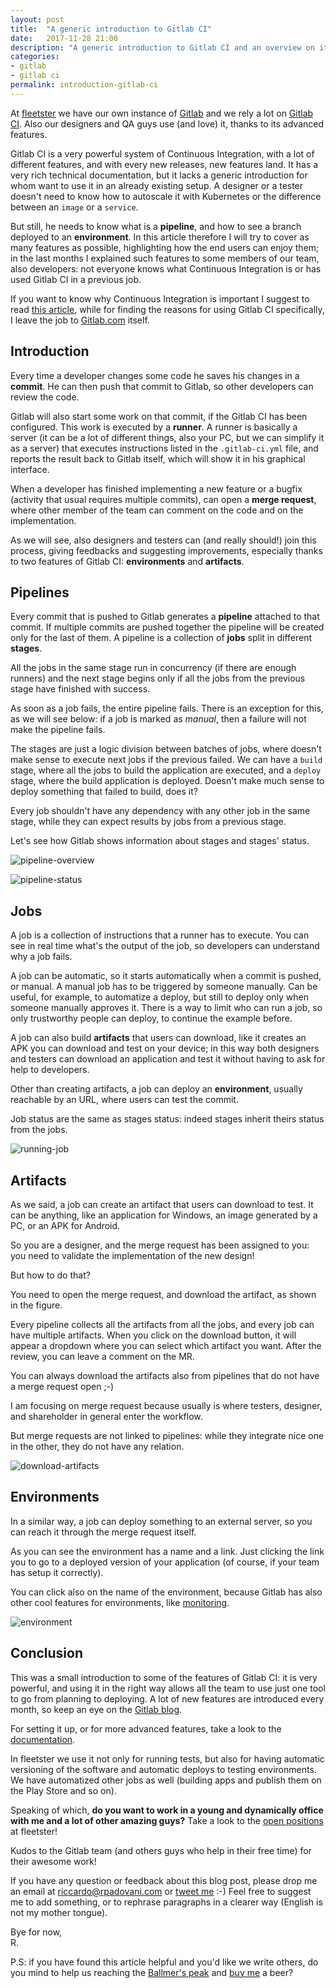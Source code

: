 ```yaml
---
layout: post
title:  "A generic introduction to Gitlab CI"
date:   2017-11-28 21:00
description: "A generic introduction to Gitlab CI and an overview on its features"
categories:
- gitlab
- gitlab ci
permalink: introduction-gitlab-ci
---
```


At [fleetster][fleetster] we have our own instance of [Gitlab][gitlab] and we
rely a lot on [Gitlab CI][gitlabci]. Also our designers and QA guys use (and
love) it, thanks to its advanced features.

Gitlab CI is a very powerful system of Continuous Integration, with a lot of
different features, and with every new releases, new features land. It has a
very rich technical documentation, but it lacks a generic introduction for whom
want to use it in an already existing setup. A designer or a tester doesn't need
to know how to autoscale it with Kubernetes or the difference between an `image`
or a `service`.

But still, he needs to know what is a **pipeline**, and how to see a branch
deployed to an **environment**. In this article therefore I will try to cover as
many features as possible, highlighting how the end users can enjoy them; in the
last months I explained such features to some members of our team, also
developers: not everyone knows what Continuous Integration is or has used Gitlab
CI in a previous job.

If you want to know why Continuous Integration is important I suggest to read
[this article][why-ci], while for finding the reasons for using Gitlab CI
specifically, I leave the job to [Gitlab.com][gitlabci] itself.

## Introduction

Every time a developer changes some code he saves his changes in a **commit**.
He can then push that commit to Gitlab, so other developers can review the code.

Gitlab will also start some work on that commit, if the Gitlab CI has been
configured. This work is executed by a **runner**. A runner is basically a
server (it can be a lot of different things, also your PC, but we can simplify
it as a server) that executes instructions listed in the `.gitlab-ci.yml` file,
and reports the result back to Gitlab itself, which will show it in his
graphical interface.

When a developer has finished implementing a new feature or a bugfix (activity
that usual requires multiple commits), can open a **merge request**, where other
member of the team can comment on the code and on the implementation.

As we will see, also designers and testers can (and really should!) join this
process, giving feedbacks and suggesting improvements, especially thanks to two
features of Gitlab CI: **environments** and **artifacts**.

## Pipelines

Every commit that is pushed to Gitlab generates a **pipeline** attached to that
commit. If multiple commits are pushed together the pipeline will be created
only for the last of them. A pipeline is a collection of **jobs** split in
different **stages**.

All the jobs in the same stage run in concurrency (if there are enough runners)
and the next stage begins only if all the jobs from the previous stage have
finished with success.

As soon as a job fails, the entire pipeline fails. There is an exception for
this, as we will see below: if a job is marked as _manual_, then a failure
will not make the pipeline fails.

The stages are just a logic division between batches of jobs, where doesn't make
sense to execute next jobs if the previous failed. We can have a `build` stage,
where all the jobs to build the application are executed, and a `deploy` stage,
where the build application is deployed. Doesn't make much sense to deploy
something that failed to build, does it?

Every job shouldn't have any dependency with any other job in the same stage,
while they can expect results by jobs from a previous stage.

Let's see how Gitlab shows information about stages and stages' status.

![pipeline-overview][pipeline-overview]

![pipeline-status][pipeline-status]

## Jobs

A job is a collection of instructions that a runner has to execute. You can see
in real time what's the output of the job, so developers can understand why a
job fails.

A job can be automatic, so it starts automatically when a commit is pushed, or
manual. A manual job has to be triggered by someone manually. Can be useful, for
example, to automatize a deploy, but still to deploy only when someone manually
approves it. There is a way to limit who can run a job, so only trustworthy
people can deploy, to continue the example before.

A job can also build **artifacts** that users can download, like it creates an
APK you can download and test on your device; in this way both designers and
testers can download an application and test it without having to ask for help
to developers.

Other than creating artifacts, a job can deploy an **environment**, usually
reachable by an URL, where users can test the commit.

Job status are the same as stages status: indeed stages inherit theirs status
from the jobs.

![running-job][running-job]

## Artifacts

As we said, a job can create an artifact that users can download to test. It can
be anything, like an application for Windows, an image generated by a PC, or an
APK for Android.

So you are a designer, and the merge request has been assigned to you: you need
to validate the implementation of the new design!

But how to do that?

You need to open the merge request, and download the artifact, as shown in the
figure.

Every pipeline collects all the artifacts from all the jobs, and every job can
have multiple artifacts. When you click on the download button, it will appear a
dropdown where you can select which artifact you want. After the review, you can
leave a comment on the MR.

You can always download the artifacts also from pipelines that do not have a
merge request open ;-)

I am focusing on merge request because usually is where testers, designer, and
shareholder in general enter the workflow.

But merge requests are not linked to pipelines: while they integrate nice one in
the other, they do not have any relation.

![download-artifacts][download-artifacts]

## Environments

In a similar way, a job can deploy something to an external server, so you can
reach it through the merge request itself.

As you can see the environment has a name and a link. Just clicking the link you
to go to a deployed version of your application (of course, if your team has
setup it correctly).

You can click also on the name of the environment, because Gitlab has also other
cool features for environments, like [monitoring][monitoring].

![environment][environment]

## Conclusion

This was a small introduction to some of the features of Gitlab CI: it is very
powerful, and using it in the right way allows all the team to use just one tool
to go from planning to deploying. A lot of new features are introduced every
month, so keep an eye on the [Gitlab blog][gitlab-blog].

For setting it up, or for more advanced features, take a look to the
[documentation][documentation-ci].

In fleetster we use it not only for running tests, but also for having automatic
versioning of the software and automatic deploys to testing environments. We
have automatized other jobs as well (building apps and publish them on the Play
Store and so on).

Speaking of which, **do you want to work in a young and dynamically office with
me and a lot of other amazing guys?** Take a look to the [open positions][jobs]
at fleetster!

Kudos to the Gitlab team (and others guys who help in their free time) for their
awesome work!

If you have any question or feedback about this blog post, please drop me an
email at [riccardo@rpadovani.com](mailto:riccardo@rpadovani.com) or [tweet me][twitter] :-)
Feel free to suggest me to add something, or to rephrase paragraphs in a clearer
way (English is not my mother tongue).

Bye for now,<br/>
R.

P.S: if you have found this article helpful and you'd like we write others, do
you mind to help us reaching the [Ballmer's peak][ballmer] and [buy me][donation] a beer?

[donation]: https://rpadovani.com/donations
[gitlab]: https://gitlab.com/
[gitlabci]: https://about.gitlab.com/gitlab-ci/
[fleetster]: https://www.fleetster.net
[jobs]: https://www.fleetster.net/fleetster-team.html
[why-ci]: https://about.gitlab.com/2015/02/03/7-reasons-why-you-should-be-using-ci/
[ballmer]: https://www.xkcd.com/323/
[gitlab-blog]: https://about.gitlab.com/
[documentation-ci]: https://docs.gitlab.com/ee/ci/README.html
[twitter]: https://twitter.com/rpadovani93
[pipeline-overview]: https://img.rpadovani.com/posts/pipeline-overview.png
[pipeline-status]: https://img.rpadovani.com/posts/pipeline-status.png
[running-job]: https://img.rpadovani.com/posts/running-job.png
[environment]: https://img.rpadovani.com/posts/environment.png
[download-artifacts]: https://img.rpadovani.com/posts/download-artifacts.png
[monitoring]: https://gitlab.com/help/ci/environments.md
